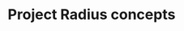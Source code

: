 ---
type: docs
title: "Project Radius concepts"
linkTitle: "Concepts"
description: "Learn about the Project Radius mission, core concepts, and frequently asked questions"
weight: 20
---